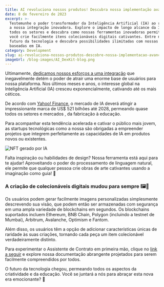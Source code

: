 ```yaml
---
title: AI revoluciona nossos produtos! Descubra nossa implementação avançada
date: 8 de fevereiro de 2023
excerpt: >-
  Testemunhe o poder transformador da Inteligência Artificial (IA) ao revelarmos
  a nossa integração inovadora. Explore o impacto de longo alcance da IA em
  todos os setores e descubra como nossas ferramentas inovadoras permitem que
  você crie facilmente itens colecionáveis digitais cativantes. Entre no
  futuro da tecnologia e descubra possibilidades ilimitadas com nossas soluções
  baseadas em IA.
category: Development
slug: ai-revoluciona-nossos-produtos-descobre-nossa-implementacao-avancada
imageUrl: /blog-images/AI_DexKit-blog.png
---
```

Ultimamente, [dedicamos nossos esforços a uma integração](https://twitter.com/dexkit/status/1622577246904123393) que inegavelmente detém o poder de atrair uma enorme base de usuários para nossa plataforma. Nos últimos meses e anos, o interesse global na Inteligência Artificial (IA) cresceu exponencialmente, cativando até os mais céticos.

De acordo com [Yahoo! Finance](https://finance.yahoo.com/news/worldwide-artificial-intelligence-ai-market-083600774.html), o mercado de IA deverá atingir a impressionante marca de US$ 521 bilhões até 2028, permeando quase todos os setores e mercados , da fabricação à educação.

Para acompanhar esta tendência acelerada e cativar o público mais jovem, as startups tecnológicas como a nossa são obrigadas a empreender projetos que integrem perfeitamente as capacidades de IA em produtos novos ou existentes.

![NFT gerado por IA](/blog-images/AI_NFT_piranha.png)

Falta inspiração ou habilidades de design? Nossa ferramenta está aqui para te ajudar! Aproveitando o poder do processamento de linguagem natural, ele permite que qualquer pessoa crie obras de arte cativantes usando a imaginação como guia! 🎨

### A criação de colecionáveis digitais mudou para sempre 🖼🤖

Os usuários podem gerar facilmente imagens personalizadas simplesmente descrevendo sua visão, que podem então ser armazenadas com segurança em uma ampla variedade de blockchains em segundos. Os blockchains suportados incluem Ethereum, BNB Chain, Polygon (incluindo a testnet de Mumbai), Arbitrum, Avalanche, Optimism e Fantom.

Além disso, os usuários têm a opção de adicionar características únicas de raridade às suas criações, tornando cada peça um item colecionável verdadeiramente distinto.

Para experimentar o Assistente de Contrato em primeira mão, clique no [link a seguir](https://whitelabel-nft.dexkit.com/contract-wizard) e explore nossa documentação abrangente projetados para serem facilmente compreendidos por todos.

O futuro da tecnologia chegou, permeando todos os aspectos da criatividade e da educação. Você se juntará a nós para abraçar esta nova era emocionante? 👐
